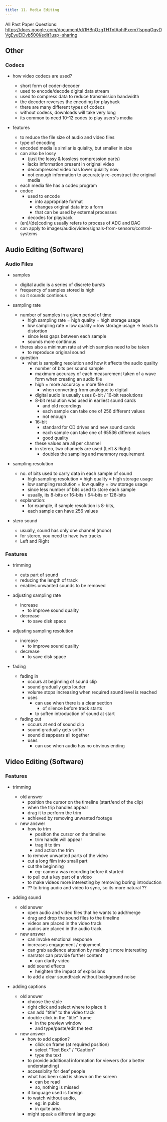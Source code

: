 ```yaml
---
title: 11. Media Editing
---
```


All Past Paper Questions: https://docs.google.com/document/d/1HBnOzgTHTnIAohIFxem7lsppqOqvDVgEyuEiDvb500I/edit?usp=sharing

## Other

### Codecs

- how video codecs are used?
    - short form of coder-decoder 
    - used to encode/decode digital data stream
    - used to compress data to reduce transmission bandwidth
    - the decoder reverses the encoding for playback
    - there are many different types of codecs
    - without codecs, downloads will take very long
    - its common to need 10-12 codes to play users's media

- features
    - to reduce the file size of audio and video files
    - type of encoding
    - encoded media is similar is quiality, but smaller in size
    - can also be lossy
        - (just the lossy & lossless compression parts) 
        - lacks information present in original video
        - decompressed video has lower quiality now
        - not enough information to accurately re-construct the original media
    - each media file has a codec program
    - codec
        - used to encode 
            - into appropriate format
            - changes original data into a form
            - that can be used by external processes
        - decodes for playback
    - (en)/(de)coding usually refers to process of ADC and DAC
    - can apply to images/audio/video/signals-from-sensors/control-systems

## Audio Editing (Software)

### Audio Files

- samples
    - digital audio is a series of discrete bursts
    - frequency of samples stored is high
    - so it sounds continous

- sampling rate
    - number of samples in a given period of time
        - high sampling rate = high quality = high storage usage
        - low sampling rate = low quality = low storage usage -> leads to distortion
        - since less gaps between each sample
        - sounds more continous
    - theres also a minimum rate at which samples need to be taken
        - to reproduce original sound
    - question
        - what is sampling resolution and how it affects the audio quality
            - number of bits per sound sample
            - maximum accuracy of each measurement taken of a wave form when creating an audio file
            - high = more accuracy = more file size
                - when converting from analogue to digital
            - digital audio is usually uses 8-bit / 16-bit resolutions
            - 8-bit resolution was used in earliest sound cards
                - and old recordings
                - each sample can take one of 256 different values
                - not enough
            - 16-bit
                - standard for CD drives and new sound cards  
                - each sample can take one of 65536 different values
                - good quality
            - these values are all per channel
            - in stereo, two channels are used (Left & Right)
                - doubles the sampling and memmory requirement

- sampling resolution
    - no. of bits used to carry data in each sample of sound
        - high sampling resolution = high quality = high storage usage
        - low sampling resolution = low quality = low storage usage
        - since less number of bits used to store each sample
        - usually, its 8-bits or 16-bits / 64-bits or 128-bits
    - explanation:
        - for example, if sample resolution is 8-bits,
        - each sample can have 256 values

- stero sound
    - usually, sound has only one channel (mono)
    - for stereo, you need to have two tracks
    - Left and Right


### Features

- trimming
    - cuts part of sound
    - reducing the length of track
    - enables unwanted sounds to be removed

- adjusting sampling rate
    - increase
        - to improve sound quality
    - decrease
        - to save disk space 

- adjusting sampling resolution
    - increase
        - to improve sound quality
    - decrease
        - to save disk space 

- fading
    - fading in
        - occurs at beginning of sound clip
        - sound gradually gets louder
        - volume stops increasing when required sound level is reached
        - uses
            - can use when there is a clear section
                - of silence before track starts
            - to soften introduction of sound at start
    - fading out
        - occurs at end of sound clip
        - sound gradually gets softer
        - sound disappears all together
        - uses
            - can use when audio has no obvious ending


## Video Editing (Software)

### Features

- trimming
    - old answer
        - position the cursor on the timeline (start/end of the clip)
        - when the trip handles appear
        - drag it to perform the trim
        - achieved by removing unwanted footage
    - new answer
        - how to trim 
            - position the cursor on the timeline
            - trim handle will appear
            - trag it to tim
            - and action the trim
        - to remove unwanted parts of the video
        - cut a long film into small part
        - cut the beginning
            - eg: camera was recording before it started
        - to pull out a key part of a video 
        - to make videos more interesting by removing boring introduction
        - ?? to bring audio and video to sync, so its more natural ??

- adding sound
    - old answer
        - open audio and video files that he wants to add/merge
        - drag and drop the sound files to the timeline
        - videos are placed in the video track
        - audios are placed in the audio track
    - new answer
        - can invoke emotional response
        - increases engagement / enjoyment
        - can grab audience attention by making it more interesting
        - narrator can provide further content
            - can clarify video
        - add sound effects
            - heighten the impact of explosions
        - to add a clear soundtrack without background noise
    

- adding captions
    - old answer
        - choose the style
        - right click and select where to place it
        - can add "title" to the video track
        - double click in the "title" frame
            - in the preview window
            - and type/paste/edit the text
    - new answer
        - how to add caption?
            - click on frame (at required position)
            - select "Text Box" / "Caption"
            - type the text
        - to provide additional information for viewers (for a better understanding)
        - accessiblity for deaf people
        - what has been said is shown on the screen
            - can be read
            - so, nothing is missed
        - if language used is foreign
        - to watch without audio, 
            - eg: in pubic
            - in quite area
        - might speak a different language


